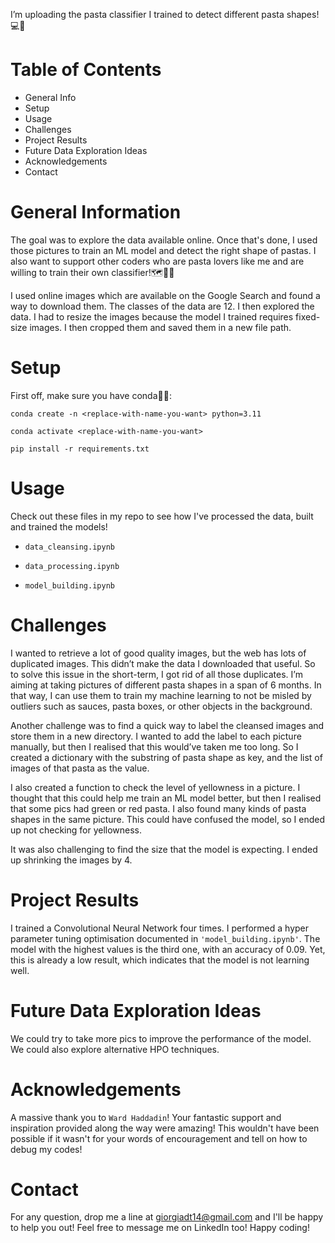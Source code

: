 I’m uploading the pasta classifier I trained to detect different pasta shapes!💻🍝 

# Table of Contents
- General Info
- Setup
- Usage
- Challenges
- Project Results 
- Future Data Exploration Ideas
- Acknowledgements
- Contact

# General Information
The goal was to explore the data available online. Once that's done, I used those pictures to train an ML model and detect the right shape of pastas. I also want to support other coders who are pasta lovers like me and are willing to train their own classifier!🗺️🔎👣

I used online images which are available on the Google Search and found a way to download them. The classes of the data are 12. I then explored the data. I had to resize the images because the model I trained requires fixed-size images. I then cropped them and saved them in a new file path.

# Setup
First off, make sure you have conda🐍👀:

`conda create -n <replace-with-name-you-want> python=3.11`

`conda activate <replace-with-name-you-want>`

`pip install -r requirements.txt`

# Usage
Check out these files in my repo to see how I've processed the data, built and trained the models!

- `data_cleansing.ipynb`

- `data_processing.ipynb`

- `model_building.ipynb`

# Challenges
I wanted to retrieve a lot of good quality images, but the web has lots of duplicated images. This didn’t make the data I downloaded that useful. So to solve this issue in the short-term, I got rid of all those duplicates. I’m aiming at taking pictures of different pasta shapes in a span of 6 months. In that way, I can use them to train my machine learning to not be misled by outliers such as sauces, pasta boxes, or other objects in the background. 

Another challenge was to find a quick way to label the cleansed images and store them in a new directory. I wanted to add the label to each picture manually, but then I realised that this would’ve taken me too long. So I created a dictionary with the substring of pasta shape as key, and the list of images of that pasta as the value. 

I also created a function to check the level of yellowness in a picture. I thought that this could help me train an ML model better, but then I realised that some pics had green or red pasta. I also found many kinds of pasta shapes in the same picture. This could have confused the model, so I ended up not checking for yellowness. 

It was also challenging to find the size that the model is expecting. I ended up shrinking the images by 4. 


# Project Results
I trained a Convolutional Neural Network four times. I performed a hyper parameter tuning optimisation documented in `'model_building.ipynb'`. The model with the highest values is the third one, with an accuracy of 0.09. Yet, this is already a low result, which indicates that the model is not learning well.

# Future Data Exploration Ideas

We could try to take more pics to improve the performance of the model. We could also explore alternative HPO techniques.

# Acknowledgements
A massive thank you to `Ward Haddadin`! Your fantastic support and inspiration provided along the way were amazing! This wouldn't have been possible if it wasn't for your words of encouragement and tell on how to debug my codes!

# Contact
For any question, drop me a line at giorgiadt14@gmail.com and I'll be happy to help you out! Feel free to message me on LinkedIn too! Happy coding!